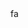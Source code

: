 <img width="16" height="16" alt="favicon-16x16" src="https://github.com/user-attachments/assets/2abb04d7-6eef-44a3-8bd3-b249dc682666" />
